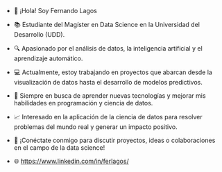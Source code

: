 
- 👋 ¡Hola! Soy Fernando Lagos

- 📚 Estudiante del Magíster en Data Science en la Universidad del Desarrollo (UDD).

- 🔍 Apasionado por el análisis de datos, la inteligencia artificial y el aprendizaje automático.

- 💻 Actualmente, estoy trabajando en proyectos que abarcan desde la visualización de datos hasta el desarrollo de modelos predictivos.

- 🌱 Siempre en busca de aprender nuevas tecnologías y mejorar mis habilidades en programación y ciencia de datos.

- 📈 Interesado en la aplicación de la ciencia de datos para resolver problemas del mundo real y generar un impacto positivo.

- 💬 ¡Conéctate conmigo para discutir proyectos, ideas o colaboraciones en el campo de la data science!

- 🌐 https://www.linkedin.com/in/ferlagos/
